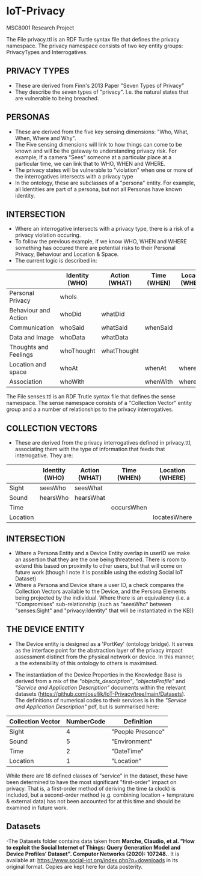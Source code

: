 # IoT-Privacy
MSC8001 Research Project

The File privacy.ttl is an RDF Turtle syntax file that defines the privacy namespace. 
The privacy namespace consists of two key entity groups: PrivacyTypes and Interrogatives. 

## PRIVACY TYPES
- These are derived from Finn's 2013 Paper "Seven Types of Privacy"
- They describe the seven types of "privacy". I.e. the natural states that are vulnerable to being breached. 

## PERSONAS
- These are derived from the five key sensing dimensions: "Who, What, When, Where and Why". 
- The Five sensing dimensions will link to how things can come to be known and will be the gateway to understanding privacy risk. For example, If a camera "Sees" someone at a particular place at a particular time, we can link that to WHO, WHEN and WHERE.
- The privacy states will be vulnerable to "violation" when one or more of the interrogatives intersects with a privacy type
- In the ontology, these are subclasses of a "persona" entity. For example, all Identities are part of a persona, but not all Personas have known identity. 

## INTERSECTION
- Where an interrogative intersects with a privacy type, there is a risk of a privacy violation occuring. 
- To follow the previous example, if we know WHO, WHEN and WHERE something has occured there are potential risks to their Personal Privacy, Behaviour and Location & Space. 
- The current logic is described in: 

|              			| Identity (WHO) | Action (WHAT) | Time (WHEN) | Location (WHERE) | Motive (WHY) |
|-----------------------|----------------|---------------|-------------|------------------|--------------|
| Personal Privacy 	    | whoIs 		 |				 | 			   | 				  |				 |
| Behaviour and Action  | whoDid		 | whatDid		 | 			   | 		 		  |				 |   
| Communication			| whoSaid		 | whatSaid		 | whenSaid	   | 				  | 			 |
| Data and Image		| whoData		 | whatData		 | 			   | 				  | 			 |
| Thoughts and Feelings | whoThought	 | whatThought 	 |			   | 				  | whyThought 	 |
| Location and space 	| whoAt 		 | 				 | whenAt 	   | whereAt		  | 			 |
| Association 			| whoWith		 | 				 | whenWith    | whereWith 		  | 			 |


The File senses.ttl is an RDF Trutle syntax file that defines the sense namespace. 
The sense namespace consists of a "Collection Vector" entity group and a a number of relationships to the 
privacy interrogatives. 

## COLLECTION VECTORS
- These are derived from the privacy interrogatives defined in privacy.ttl, associating them with the type of information that feeds that interrogative. They are: 

|              			| Identity (WHO) | Action (WHAT) | Time (WHEN) | Location (WHERE) | Motive (WHY) |
|-----------------------|----------------|---------------|-------------|------------------|--------------|
| Sight	        	    | seesWho 		 | seesWhat		 | 			   | 				  |	seesWhy		 |
| Sound	        	    | hearsWho 		 | hearsWhat	 | 			   | 				  |	hearsWhy	 |
| Time	        	    | 		 		 |				 | occursWhen  | 				  |				 |
| Location        	    | 		 		 |				 | 			   | locatesWhere	  |				 |

## INTERSECTION
- Where a Persona Entity and a Device Entity overlap in userID we make an assertion that they are the one being threatened. There is room to extend this based on proximity to other users, but that will come on future work (though I note it is possible using the existing Social IoT Dataset)
- Where a Persona and Device share a user ID, a check compares the Collection Vectors available to the Device, and the Persona Elements being projected by the individual. Where there is an equivalency (i.e. a "Compromises" sub-relationship (such as "seesWho" between "senses:Sight" and "privacy:Identity" that will be instantiated in the KB))

## THE DEVICE ENTITY
- The Device entity is designed as a 'PortKey' (ontology bridge). It serves as the interface point for the abstraction layer of the privacy impact assessment distinct from the physical network or device. In this manner, a the extensibility of this ontology to others is maximised. 

- The instantiation of the Device Properties in the Knowledge Base is derived from a mix of the *"objects_description"*, *"objectsProfile"* and *"Service and Application Description"* documents within the relevant datasets (https://github.com/osullik/IoT-Privacy/tree/main/Datasets). The definitions of numerical codes to their services is in the *"Service and Application Description"* pdf, but is summarised here: 

| Collection Vector 	| NumberCode	 |	   Definition	 | 
|-----------------------|----------------|-------------------|
| Sight	        	    | 		4 		 | "People Presence" |
| Sound	        	    | 		5 		 | "Environment"	 |
| Time	        	    | 		2 		 | "DateTime"		 |
| Location	        	| 		1 		 | "Location"		 |

While there are 18 defined classes of "service" in the dataset, these have been determined to have the most significant "first-order" impact on privacy. That is, a first-order method of deriving the time (a clock) is included, but a second-order method (e.g. combining location + temprature & external data) has not been accounted for at this time and should be examined in future work. 


## Datasets

-The Datasets folder contains data taken from **Marche, Claudio, et al. "How to exploit the Social Internet of Things: Query Generation Model and Device Profiles’ Dataset". Computer Networks (2020): 107248.**. It is available at: https://www.social-iot.org/index.php?p=downloads in its original format. Copies are kept here for data posterity. 
